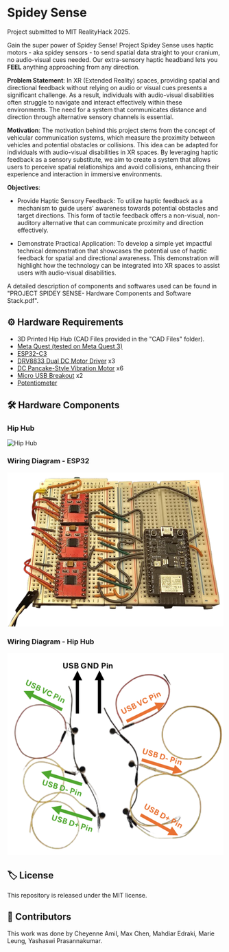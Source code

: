 # Spidey Sense
Project submitted to MIT RealityHack 2025. 

Gain the super power of Spidey Sense!
Project Spidey Sense uses haptic motors - aka spidey sensors - to send spatial data straight to your cranium, no audio-visual cues needed. Our extra-sensory haptic headband lets you **FEEL** anything approaching from any direction.

**Problem Statement**: In XR (Extended Reality) spaces, providing spatial and directional feedback without relying on audio or visual cues presents a significant challenge. As a result, individuals with audio-visual disabilities often struggle to navigate and interact effectively within these environments. The need for a system that communicates distance and direction through alternative sensory channels is essential.

**Motivation**: The motivation behind this project stems from the concept of vehicular communication systems, which measure the proximity between vehicles and potential obstacles or collisions. This idea can be adapted for individuals with audio-visual disabilities in XR spaces. By leveraging haptic feedback as a sensory substitute, we aim to create a system that allows users to perceive spatial relationships and avoid collisions, enhancing their experience and interaction in immersive environments. 

**Objectives**: 
* Provide Haptic Sensory Feedback: To utilize haptic feedback as a mechanism to guide users' awareness towards potential obstacles and target directions. This form of tactile feedback offers a non-visual, non-auditory alternative that can communicate proximity and direction effectively.

* Demonstrate Practical Application: To develop a simple yet impactful technical demonstration that showcases the potential use of haptic feedback for spatial and directional awareness. This demonstration will highlight how the technology can be integrated into XR spaces to assist users with audio-visual disabilities.

A detailed description of components and softwares used can be found in "PROJECT SPIDEY SENSE- Hardware Components and Software Stack.pdf".

## ⚙️ Hardware Requirements
* 3D Printed Hip Hub (CAD Files provided in the "CAD Files" folder).
* [Meta Quest (tested on Meta Quest 3)](https://www.meta.com/quest/quest-3/)
* [ESP32-C3](https://www.digikey.com/en/products/detail/espressif-systems/ESP32-C3-DEVKITM-1U/15198974?gQT=2)
* [DRV8833 Dual DC Motor Driver](https://electropeak.com/drv8833-dual-motor-driver) x3
* [DC Pancake-Style Vibration Motor](https://www.digikey.com/en/products/detail/adafruit-industries-llc/1201/5353637?gQT=1) x6
* [Micro USB Breakout](https://www.sparkfun.com/sparkfun-microb-usb-breakout.html?gQT=1) x2
* [Potentiometer](https://www.digikey.com/en/products/detail/cts-electrocomponents/026TB32R103B1A1/203780)

## 🛠️ Hardware Components
### Hip Hub
<img src="Images/Circuit Box.gif" alt="Hip Hub" width="50%"/>

### Wiring Diagram - ESP32
<img src="Images/Spidey_circuit.png" alt="Circuit Design" width="\linewidth"/>

### Wiring Diagram - Hip Hub
<img src="Images/Circuit of motors.png" alt="Hip Hub" width="\linewidth"/>

## 🏷️ License
This repository is released under the MIT license.

## 🙏 Contributors
This work was done by Cheyenne Amil, Max Chen, Mahdiar Edraki, Marie Leung, Yashaswi Prasannakumar.
